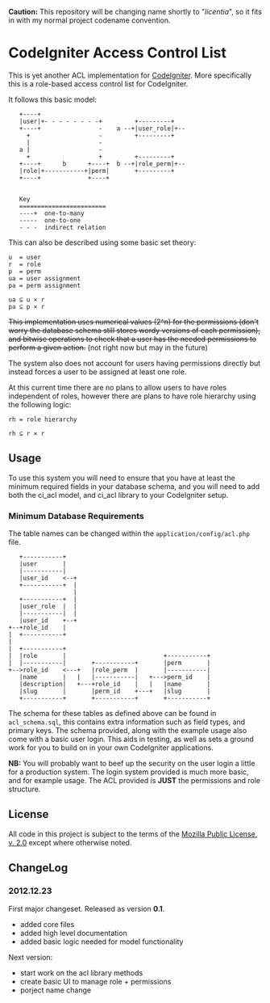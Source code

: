 **Caution:** This repository will be changing name shortly to "*licentia*", so it fits in with my normal project codename convention.
# CodeIgniter Access Control List
This is yet another ACL implementation for [CodeIgniter](http://ellislab.com/codeigniter). More specifically this is a role-based access control list for CodeIgniter.

It follows this basic model:

	   +----+
	   |user|+- - - - - - - -+         +---------+
	   +----+                -    a --+|user_role|+--
	     +                   -         +---------+
	     |                   -
	   a |                   -
	     +                   +         +---------+
	   +----+      b      +----+  b --+|role_perm|+--
	   |role|+-----------+|perm|       +---------+
	   +----+             +----+
	
	
	   Key
	   ========================
	   ----+  one-to-many
	   -----  one-to-one
	   - - -  indirect relation

This can also be described using some basic set theory:

	u  = user
	r  = role
	p  = perm
	ua = user assignment
	pa = perm assignment
	
	ua ⊆ u × r
	pa ⊆ p × r

<del>This implementation uses numerical values (2^n) for the permissions (don't worry the database schema still stores wordy versions of each permission), and bitwise operations to check that a user has the needed permissions to perform a given action.</del> (not right now but may in the future)

The system also does not account for users having permissions directly but instead forces a user to be assigned at least one role.

At this current time there are no plans to allow users to have roles independent of roles, however there are plans to have role hierarchy using the following logic:

	rh = role hierarchy
	
	rh ⊆ r × r
	
## Usage
To use this system you will need to ensure that you have at least the minimum required fields in your database schema, and you will need to add both the ci_acl model, and ci_acl library to your CodeIgniter setup.

### Minimum Database Requirements
The table names can be changed within the `application/config/acl.php` file.

	   +-----------+
	   |user       |
	   |-----------|
	   |user_id    <--+
	   +-----------+  |
	                  |
	   +-----------+  |
	   |user_role  |  |
	   |-----------|  |
	   |user_id    +--+
	+--+role_id    |
	|  +-----------+
	|
	|  +-----------+
	|  |role       |                           +-----------+
	|  |-----------|       +-----------+       |perm       |
	+-->role_id    <---+   |role_perm  |       |-----------|
	   |name       |   |   |-----------|   +--->perm_id    |
	   |description|   +---+role_id    |   |   |name       |
	   |slug       |       |perm_id    +---+   |slug       |
	   +-----------+       +-----------+       +-----------+

The schema for these tables as defined above can be found in `acl_schema.sql`, this contains extra information such as field types, and primary keys. The schema provided, along with the example usage also come with a basic user login. This aids in testing, as well as sets a ground work for you to build on in your own CodeIgniter applications. 

**NB:** You will probably want to beef up the security on the user login a little for a production system. The login system provided is much more basic, and for example usage. The ACL provided is **JUST** the permissions and role structure.

## License
All code in this project is subject to the terms of the [Mozilla Public License, v. 2.0](http://mozilla.org/MPL/2.0/) except where otherwise noted.

## ChangeLog
### 2012.12.23
First major changeset. Released as version **0.1**.

* added core files
* added high level documentation
* added basic logic needed for model functionality

Next version:

* start work on the acl library methods
* create basic UI to manage role + permissions
* porject name change